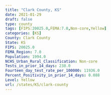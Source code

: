 ```yaml
---
title: "Clark County, KS"
date: 2021-01-29
draft: false
type: county
tags: [FIPS:20025.0,FEMA:7.0,Non-core,Yellow]
categories: [KS]
County: Clark County
State: KS
FIPS: 20025.0
FEMA_Region: 7.0
Population: 1994.0
NCHS_Urban_Rural_Classification: Non-core
Tests_in_prior_14_days: 238.0
Fourteen_day_test_rate_per_100000: 11936.0
Percent_Positivity_in_prior_14_days: 0.088
Level: Yellow
url: /states/KS/clark-county
---
```



